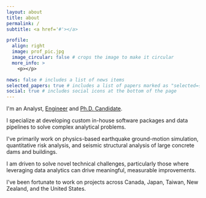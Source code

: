 ```yaml
---
layout: about
title: about
permalink: /
subtitle: <a href='#'></a>

profile:
  align: right
  image: prof_pic.jpg
  image_circular: false # crops the image to make it circular
  more_info: >
    <p></p>

news: false # includes a list of news items
selected_papers: true # includes a list of papers marked as "selected={true}"
social: true # includes social icons at the bottom of the page
---
```


I'm an Analyst, [Engineer](https://geosyntec.com/people/michael-dupuis) and [Ph.D. Candidate](https://sites.google.com/site/brendonabradley/people?authuser=0).

I specialize at developing custom in-house software packages and data pipelines to solve complex analytical problems.

I've primarily work on physics-based earthquake ground-motion simulation, quantitative risk analysis, and seismic structural analysis of large concrete dams and buildings.

I am driven to solve novel technical challenges, particularly those where leveraging data analytics can drive meaningful, measurable improvements.

I've been fortunate to work on projects across Canada, Japan, Taiwan, New Zealand, and the United States.
